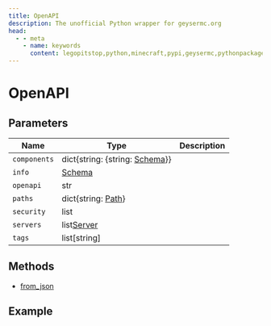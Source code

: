 ```yaml
---
title: OpenAPI
description: The unofficial Python wrapper for geysermc.org
head:
  - - meta
    - name: keywords
      content: legopitstop,python,minecraft,pypi,geysermc,pythonpackage
---
```


# OpenAPI

## Parameters

| Name       | Type                               | Description |
| ---------- | ---------------------------------- | ----------- |
| `components` | dict{string: {string: [Schema]()}} |             |
| `info`       | [Schema]()                         |             |
| `openapi`    | str                             |             |
| `paths`      | dict{string: [Path]()}             |             |
| `security`   | list                               |             |
| `servers`    | list[Server]()                     |             |
| `tags`       | list[string]                       |             |

## Methods

- [from_json](#from-json)

## Example

```py

```
